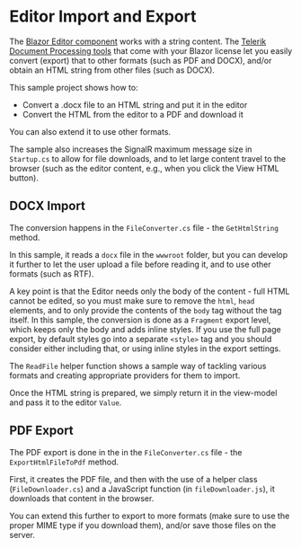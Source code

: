 # Editor Import and Export

The [Blazor Editor component](https://docs.telerik.com/blazor-ui/components/editor/overview) works with a string content. The [Telerik Document Processing tools](https://docs.telerik.com/blazor-ui/common-features/document-processing) that come with your Blazor license let you easily convert (export) that to other formats (such as PDF and DOCX), and/or obtain an HTML string from other files (such as DOCX).

This sample project shows how to:

* Convert a .docx file to an HTML string and put it in the editor
* Convert the HTML from the editor to a PDF and download it

You can also extend it to use other formats.

The sample also increases the SignalR maximum message size in `Startup.cs` to allow for file downloads, and to let large content travel to the browser (such as the editor content, e.g., when you click the View HTML button).

## DOCX Import

The conversion happens in the `FileConverter.cs` file - the `GetHtmlString` method.

In this sample, it reads a `docx` file in the `wwwroot` folder, but you can develop it further to let the user upload a file before reading it, and to use other formats (such as RTF).

A key point is that the Editor needs only the body of the content - full HTML cannot be edited, so you must make sure to remove the `html`, `head` elements, and to only provide the contents of the `body` tag without the tag itself. In this sample, the conversion is done as a `Fragment` export level, which keeps only the body and adds inline styles. If you use the full page export, by default styles go into a separate `<style>` tag and you should consider either including that, or using inline styles in the export settings.

The `ReadFile` helper function shows a sample way of tackling various formats and creating appropriate providers for them to import.

Once the HTML string is prepared, we simply return it in the view-model and pass it to the editor `Value`.

## PDF Export

The PDF export is done in the in the `FileConverter.cs` file - the `ExportHtmlFileToPdf` method.

First, it creates the PDF file, and then with the use of a helper class (`FileDownloader.cs`) and a JavaScript function (in `fileDownloader.js`), it downloads that content in the browser.

You can extend this further to export to more formats (make sure to use the proper MIME type if you download them), and/or save those files on the server.
